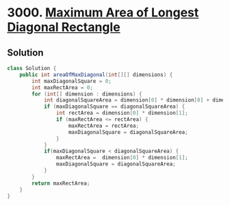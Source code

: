 # 3000. [Maximum Area of Longest Diagonal Rectangle](https://leetcode.com/problems/maximum-area-of-longest-diagonal-rectangle/description/?envType=daily-question&envId=2025-08-26)

## Solution

```java
class Solution {
    public int areaOfMaxDiagonal(int[][] dimensions) {
        int maxDiagonalSquare = 0;
        int maxRectArea = 0;
        for (int[] dimension : dimensions) {
            int diagonalSquareArea = dimension[0] * dimension[0] + dimension[1] * dimension[1];
            if (maxDiagonalSquare == diagonalSquareArea) {
                int rectArea = dimension[0] * dimension[1];
                if (maxRectArea <= rectArea) {
                    maxRectArea = rectArea;
                    maxDiagonalSquare = diagonalSquareArea;
                }
            }
            if(maxDiagonalSquare < diagonalSquareArea) {
                maxRectArea =  dimension[0] * dimension[1];
                maxDiagonalSquare = diagonalSquareArea;
            }
        }
        return maxRectArea;
    }
}
```
